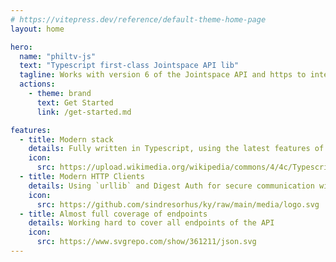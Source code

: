 ```yaml
---
# https://vitepress.dev/reference/default-theme-home-page
layout: home

hero:
  name: "philtv-js"
  text: "Typescript first-class Jointspace API lib"
  tagline: Works with version 6 of the Jointspace API and https to interact with your Philips TV
  actions:
    - theme: brand
      text: Get Started
      link: /get-started.md

features:
  - title: Modern stack
    details: Fully written in Typescript, using the latest features of Node.js. Inspired by python library `pylips`.
    icon:
      src: https://upload.wikimedia.org/wikipedia/commons/4/4c/Typescript_logo_2020.svg
  - title: Modern HTTP Clients
    details: Using `urllib` and Digest Auth for secure communication with the TV
    icon:
      src: https://github.com/sindresorhus/ky/raw/main/media/logo.svg
  - title: Almost full coverage of endpoints
    details: Working hard to cover all endpoints of the API
    icon:
      src: https://www.svgrepo.com/show/361211/json.svg
---
```


